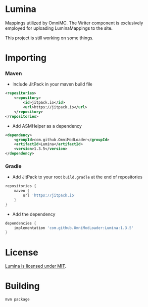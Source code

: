 # Lumina

Mappings utilized by OmniMC. The Writer component is exclusively employed for uploading LuminaMappings to the site.

This project is still working on some things.

# Importing

### Maven

* Include JitPack in your maven build file

```xml
<repositories>
    <repository>
        <id>jitpack.io</id>
        <url>https://jitpack.io</url>
    </repository>
</repositories>
```

* Add ASMHelper as a dependency

```xml
<dependency>
    <groupId>com.github.OmniModLoader</groupId>
    <artifactId>Lumina</artifactId>
    <version>1.3.5</version>
</dependency>
```

### Gradle

* Add JitPack to your root `build.gradle` at the end of repositories

```gradle
repositories {
    maven {
        url 'https://jitpack.io'
    }
}
```

* Add the dependency

```gradle
dependencies {
    implementation 'com.github.OmniModLoader:Lumina:1.3.5'
}
```

# License

[Lumina is licensed under MIT](./LICENSE).

# Building

```shell
mvm package
```
